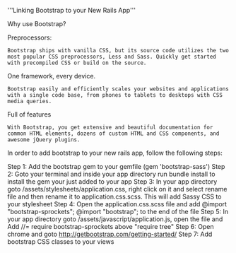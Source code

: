 '''Linking Bootstrap to your New Rails App'''

Why use Bootstrap?

Preprocessors:
	
	Bootstrap ships with vanilla CSS, but its source code utilizes the two most popular CSS preprocessors, Less and Sass. Quickly get started with precompiled CSS or build on the source.
	
One framework, every device.

	Bootstrap easily and efficiently scales your websites and applications with a single code base, from phones to tablets to desktops with CSS media queries.
	
Full of features

	With Bootstrap, you get extensive and beautiful documentation for common HTML elements, dozens of custom HTML and CSS components, and awesome jQuery plugins.

In order to add bootstrap to your new rails app, follow the following steps:

Step 1: Add the bootstrap gem to your gemfile (gem 'bootstrap-sass')
Step 2: Goto your terminal and inside your app directory run bundle install to install the gem your just added to your app
Step 3: In your app directory goto /assets/stylesheets/application.css, right click on it and select rename file and then rename it to application.css.scss. This will add Sassy CSS to your stylesheet
Step 4: Open the application.css.scss file and add @import "bootstrap-sprockets"; @import "bootstrap"; to the end of the file
Step 5: In your app directory goto /assets/javascript/application.js, open the file and Add //= require bootstrap-sprockets above "require tree" 
Step 6: Open chrome and goto http://getbootstrap.com/getting-started/ 
Step 7: Add bootstrap CSS classes to your views
